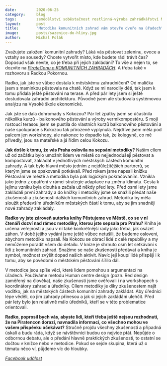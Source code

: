 ```yaml
---
date:         2020-06-25
category:     blog
tags:         zemědělství soběstačnost rostlinná-výroba zahrádkářství Michal-Polák Radka-Pokorná 
layout:       post
title:        "Metodika komunitních zahrad vám otevře dveře na úřadech"
image:        posts/sazenice-do-hliny.jpg
author:       Michal Polák
---  
```

Zvažujete založení komunitní zahrady? Láká vás pěstovat zeleninu, ovoce a vztahy se sousedy? Chcete vytvořit místo, kde budete rádi trávit čas? Doposud však nevíte, co je třeba při jejich zakládání? To vše a nejen to, se dozvíte na *[PirateConu o KOMUNITNÍCH ZAHRADÁCH](https://www.facebook.com/events/s/piratecon-komunitni-zahrady/583314608980424/)*. A třeba také v rozhovoru s Radkou Pokornou.

Radko, jak jste se vůbec dostala k městskému zahradničení?
Od malička jsem s maminkou pěstovala na chatě. Když se mi narodily děti, tak jsem k tomu přidala ještě pěstování na terase. A před pár lety jsem si ještě dostudovala zahradní architekturu. Původně jsem ale studovala systémovou analýzu na Vysoké škole ekonomické.

Jak jste se dala dohromady s Kokozou?
Pár let zpátky jsem se účastnila několika kurzů - balkonového pěstování a výroby vermikompostéru. S mojí rostoucí terasou jsem se pustila do vlastních kurzů balkonového pěstování a naše spolupráce s Kokozou tak přirozeně vyplynula. Nejdříve jsem měla pod palcem jen workshopy, ale nakonec to dopadlo tak, že kolegyně, co mě přivedly, jsou na mateřské a já řídím celou Kokozu.

**Jak došlo k tomu, že vás Praha oslovila na sepsání metodiky?**
Naším cílem už od začátku bylo umožnit lidem ve městě co nejjednodušeji pěstovat a kompostovat, zakládat v jednotlivých městských částech komunitní zahrady. A tak bylo hlavní město jedním z nejdůležitějších partnerů, se kterým jsme se opakovaně potkávali. Před rokem jsme napsali knížku Pěstování ve městě a metodika byla pak logickým pokračováním. Vznikla jako jedno z opatření v rámci strategie adaptace na změnu klimatu. Cesta k jejímu vzniku byla dlouhá a začala už někdy před lety. Před osmi lety jsme zakládali první zahrady a do knížky i metodiky jsme se snažili předat naše zkušenosti a zkušenosti dalších komunitních zahrad. Metodika by měla sloužit především úředníkům městských částí k tomu, aby se jim snadněji nové zahrady zakládaly.

**Radko vy jste zároveň autorka knihy Pěstujeme ve Městě, co se v ní čtenáři dozví nad rámec metodiky, kterou jste sepsala pro Prahu?**
Kniha je určena veřejnosti a jsou v ní také konkrétnější rady jako třeba, jak osázet záhon. V době jejího vydání jsme ještě vůbec netušili, že budeme osloveni, abychom metodiku napsali. Na Kokozu se obrací lidé z celé republiky a my nemůžeme poradit všem do detailu. V knize je shrnuto osm let setkávání s lidi z komunitních zahrad. Snažíme se naše zkušenosti předávat a kniha je symbol, možnost zvýšit dopad našich aktivit. Navíc její koupí lidé přispějí i k tomu, aby se povědomí o městském pěstování šířilo dál.

V metodice jsou spíše věci, které lidem pomohou s argumentací na úřadech. Používáme metodu Human centre design (pozn. Red design zaměřený na člověka), naše zkušenosti jsme ověřovali i na workshopech s koordinátory zahrad a úředníky. Cílem metodiky je díky zkušenostem najít vodítko, jak na městských částech komunitní zahrady zakládat. Aby úředníci lépe věděli, co jim zahrady přinesou a jak si jejich zakládání ulehčit. Před pár lety bylo jen relativně málo úředníků, kteří se v této problematice orientovali.

**Radko, poprosil bych vás, abyste lidi, kteří třeba ještě nejsou rozhodnutí, že na Piratencon dorazí, navnadila informací, co všechno mohou ve vašem příspěvku očekávat?**
Stručně projdu všechny zkušenosti a případná úskalí a budu ráda, když se návštěvníci budou co nejvíce ptát. Nepůjde o odbornou debatu, ale o předání hlavně praktických zkušeností, to ostatní se dočtou v knížce nebo v metodice. Pokud se sejde skupina, která už o tématu něco ví, půjdeme víc do hloubky.  

*[Facebook událost](https://www.facebook.com/events/s/piratecon-komunitni-zahrady/583314608980424/)*
